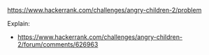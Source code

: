 https://www.hackerrank.com/challenges/angry-children-2/problem

Explain:

- https://www.hackerrank.com/challenges/angry-children-2/forum/comments/626963
